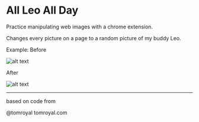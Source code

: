 # All Leo All Day

Practice manipulating web images with a chrome extension. 

Changes every picture on a page to a random picture of my buddy Leo. 

Example:
Before

![alt text](https://raw.githubusercontent.com/schromotion/All-Leos/master/before_example.JPG "Before")

After

![alt text](https://raw.githubusercontent.com/schromotion/All-Leos/master/after_example.JPG "After")


------
based on code from 

@tomroyal
tomroyal.com
